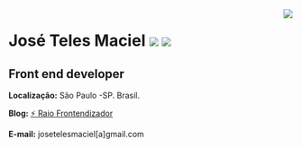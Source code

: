<img src="https://avatars2.githubusercontent.com/u/762639?v=3&s=460" align="right">


# José Teles Maciel <a href=''><img src='https://img.shields.io/badge/contact%20me-now-green.svg?style=flat-square'/></a>&nbsp;<a href='https://br.linkedin.com/in/jotateles'><img src='https://img.shields.io/badge/linked-in-blue.svg?style=flat-square'/></a>

## Front end developer 

**Localização:** São Paulo -SP. Brasil. 

**Blog:** [:zap: Raio Frontendizador](http://jotateles.com.br)

**E-mail:** josetelesmaciel[a]gmail.com
